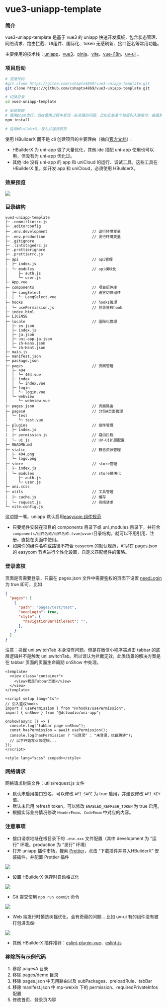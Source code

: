 # vue3-uniapp-template

### 简介

vue3-uniapp-template 是基于 vue3 的 uniapp 快速开发模板，包含状态管理、网络请求、路由拦截、UI组件、国际化、token 无感刷新、接口签名等常用功能。

主要使用的技术栈：[uniapp](https://uniapp.dcloud.net.cn/)、[vue3](https://cn.vuejs.org/)、[pinia](https://pinia.vuejs.org/zh/)、[vite](https://cn.vitejs.dev/)、[vue-i18n](https://kazupon.github.io/vue-i18n/)、[uv-ui](https://www.uvui.cn/) 。

### 项目启动

```bash
# 克隆代码
#git clone https://gitee.com/cshaptx4869/vue3-uniapp-template.git
git clone https://github.com/cshaptx4869/vue3-uniapp-template.git

# 切换目录
cd vue3-uniapp-template

# 安装依赖
# 使用pnpm也行，但在使用过程中发现一些奇葩的问题，比如安装某个包后引入使用时，会报某个依赖库找不到错误，也不清楚是不是HBuilderX的Bug
npm install

# 启动HBuilderX，导入并运行项目
```

使用 HBuilderX 而不是 cli 创建项目的主要理由（摘自[官方文档](https://uniapp.dcloud.net.cn/quickstart-cli.html#clidiff)）：

- HBuilderX 为 uni-app 做了大量优化，其他 ide 搭配 uni-app 使用也可以用，但没有为 uni-app 优化过。
- 其他 ide 没有 uni-app 的 app 和 uniCloud 的运行、调试工具。这些工具在 HBuilderX 里。如开发 app 和 uniCloud，必须使用 HBuilderX。

### 效果预览

![](https://github.com/user-attachments/assets/6ad5b410-e288-4291-98af-8c2e47585c23)

### 目录结构

```
vue3-uniapp-template
├─ .commitlintrc.js
├─ .editorconfig
├─ .env.development					   // 运行环境变量
├─ .env.production					   // 发行环境变量
├─ .gitignore
├─ .lintstagedrc.js
├─ .prettierignore
├─ .prettierrc.js
├─ api								   // api管理
│  ├─ index.js
│  └─ modules						   // api模块化
│     ├─ auth.js
│     └─ user.js
├─ App.vue
├─ components						   // 项目组件库
│  ├─ LangSelect					   // 语言切换组件
│  │  └─ LangSelect.vue
├─ hooks							   // hooks管理
│  └─ usePermission.js			       // 登录鉴权hook
├─ index.html
├─ LICENSE
├─ locale							   // 国际化管理
│  ├─ en.json
│  ├─ index.js
│  ├─ ja.json
│  ├─ uni-app.ja.json
│  ├─ zh-Hans.json
│  └─ zh-Hant.json
├─ main.js
├─ manifest.json
├─ package.json
├─ pages							   // 页面管理
│  ├─ 404
│  │  └─ 404.vue
│  ├─ index
│  │  └─ index.vue
│  ├─ login
│  │  └─ login.vue
│  └─ webview
│     └─ webview.vue
├─ pages.json						   // 页面路由
├─ pagesA							   // 分包A页面管理
│  └─ test
│     └─ test.vue
├─ plugins							   // 插件管理
│  ├─ index.js
│  ├─ permission.js					   // 路由拦截
│  └─ ui.js							   // UV-UI扩展配置
├─ README.md
├─ static							   // 静态资源管理
│  ├─ 404.png
│  └─ logo.png
├─ store							   // store管理
│  ├─ index.js
│  └─ modules						   // store模块化
│     ├─ auth.js
│     └─ user.js
├─ uni.scss
├─ utils                               // 工具管理
│  ├─ cache.js                         // 缓存
│  └─ request.js                       // 网络请求
└─ vite.config.js
```

这边提一嘴，uniapp 默认启用[easycom 组件规范](https://uniapp.dcloud.net.cn/component/#easycom)

- 只要组件安装在项目的 components 目录下或 uni_modules 目录下，并符合`components/组件名称/组件名称.(vue|uvue)`目录结构。就可以不用引用、注册，直接在页面中使用。 
- 如果你的组件名称或路径不符合 easycom 的默认规范，可以在 pages.json 的 easycom 节点进行个性化设置，自定义匹配组件的策略。

### 登录鉴权

页面是否需要登录，只需在 pages.json 文件中需要鉴权的页面下设置 [needLogin](https://uniapp.dcloud.net.cn/collocation/pages.html#pages) 为 true 即可，比如

```json
{
  "pages": [
    {
      "path": "pages/test/test",
      "needLogin": true,
      "style": {
        "navigationBarTitleText": "",
      },
    }
  ]
}
```

注意：拦截 uni.switchTab 本身没有问题。但是在微信小程序端点击 tabbar 的底层逻辑并不是触发 uni.switchTab。所以误认为拦截无效，此类场景的解决方案是在 tabbar 页面的页面生命周期 onShow 中处理。

```vue
<template>
  <view class="container">
    <view>我是Tabbar页面</view>
  </view>
</template>

<script setup lang="ts">
// 引入鉴权hooks
import { usePermission } from "@/hooks/usePermission";
import { onShow } from "@dcloudio/uni-app";

onShow(async () => {
  console.log("tabbar page onShow");
  const hasPermission = await usePermission();
  console.log(hasPermission ? "已登录" : "未登录，拦截跳转");
  // 以下开始写业务逻辑...
});
</script>

<style lang="scss" scoped></style>
```

### 网络请求

网络请求封装文件：utils/request.js 文件

- 默认未启用接口签名，可以修改 `API_SAFE` 为 true 启用，并建议修改 `API_KEY` 值。
- 默认未启用 refresh token，可以修改 `ENABLED_REFRESH_TOKEN` 为 true 启用。
- 根据实际业务情况修改 `HeaderEnum`、`CodeEnum` 中对应的内容。

### 注意事项

- 接口请求地址在根目录下的 `.env.xxx` 文件配置（其中 development 为 “运行” 环境，production 为 “发行” 环境）
- 打开 uniapp 插件市场，搜索 [Prettier](https://ext.dcloud.net.cn/plugin?name=formator-prettier)，点击 “下载插件并导入HBuilderX” 安装插件，并配置 Prettier 插件

![](https://github.com/user-attachments/assets/1ed4650a-abf5-4bb2-9533-0254c7458767)

- 设置 HBuilderX 保存时自动格式化

![](https://github.com/user-attachments/assets/420263c1-1279-46f8-b99e-9d25b7beb50a)

- Git 提交使用 `npm run commit` 命令

![](https://github.com/user-attachments/assets/936516a5-9590-429e-8473-d048653d9f50)

- Web 端发行时慎选树摇优化，会有奇葩的问题... 比如 uv-ui 有的组件没有被打包进去😱

![](https://github.com/user-attachments/assets/21d5032d-a166-4040-b135-18aff8fe1646)

- 其他 HBuilderX 插件推荐：[eslint-plugin-vue](https://ext.dcloud.net.cn/plugin?id=2005)、[eslint-js](https://ext.dcloud.net.cn/plugin?id=2037)

### 移除所有示例代码

1. 移除 pagesA 目录
2. 移除 pages/demo 目录
3. 移除 pages.json 中无用路由以及 subPackages、preloadRule、tabBar
4. 移除 manifest.json 中 mp-weixin 下的 permission、requiredPrivateInfos 配置
5. 修改首页、登录页内容
